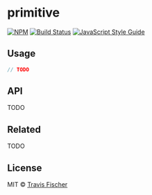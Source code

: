 # primitive

>

[![NPM](https://img.shields.io/npm/v/primitive.svg)](https://www.npmjs.com/package/primitive) [![Build Status](https://travis-ci.org/transitive-bullshit/primitive.svg?branch=master)](https://travis-ci.org/transitive-bullshit/primitive) [![JavaScript Style Guide](https://img.shields.io/badge/code_style-standard-brightgreen.svg)](https://standardjs.com)



## Usage

```js
// TODO
```


## API

TODO

## Related

TODO

## License

MIT © [Travis Fischer](https://github.com/transitive-bullshit)
